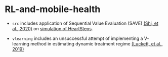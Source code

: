# RL-and-mobile-health

- `src` includes application of Sequential Value Evaluation (SAVE) [(Shi, et al., 2020)](https://arxiv.org/pdf/2001.04515.pdf) on [simulation of HeartSteps](https://github.com/wdempsey/AI4Health-Online-Experimentation/blob/main/part2_offline.ipynb).

- `vlearning` includes an unsuccessful attempt of implementing a V-learning method in estimating dynamic treatment regime [(Luckett, et al., 2019)](https://www.ncbi.nlm.nih.gov/pmc/articles/PMC7500510/)
